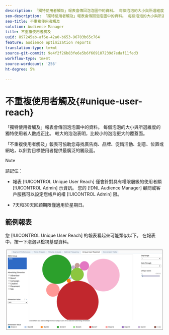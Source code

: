 ```yaml
---
description: 「獨特使用者觸及」報表會傳回泡泡圖中的資料。 每個泡泡的大小與所選維度的獨特使用者人數成正比。 較大的泡泡表明，比較小的泡泡更大的覆蓋面。 「不重複使用者觸及」報表可協助您尋找廣告商、品牌、促銷活動、創意、位置或網站，以針對目標使用者提供最廣泛的觸及面。
seo-description: 「獨特使用者觸及」報表會傳回泡泡圖中的資料。 每個泡泡的大小與所選維度的獨特使用者人數成正比。 較大的泡泡表明，比較小的泡泡更大的覆蓋面。 「不重複使用者觸及」報表可協助您尋找廣告商、品牌、促銷活動、創意、位置或網站，以針對目標使用者提供最廣泛的觸及面。
seo-title: 不重複使用者觸及
solution: Audience Manager
title: 不重複使用者觸及
uuid: 897245ab-af6e-42a0-b653-96703b65c764
feature: audience optimization reports
translation-type: tm+mt
source-git-commit: 9e4f2f26b83fe6e5b6f669107239d7edaf11fed3
workflow-type: tm+mt
source-wordcount: '256'
ht-degree: 5%

---
```



# 不重複使用者觸及{#unique-user-reach}

「獨特使用者觸及」報表會傳回泡泡圖中的資料。 每個泡泡的大小與所選維度的獨特使用者人數成正比。 較大的泡泡表明，比較小的泡泡更大的覆蓋面。

「不重複使用者觸及」報表可協助您尋找廣告商、品牌、促銷活動、創意、位置或網站，以針對目標使用者提供最廣泛的觸及面。

>[!NOTE]
>
>請記住：
>
>* 報表 [!UICONTROL Unique User Reach] 僅會針對具有權限層級的使用者顯 [!UICONTROL Admin] 示資訊。 您的 [!DNL Audience Manager] 顧問或客戶服務可以設定您帳戶的權 [!UICONTROL Admin] 限。
   >
   >
* 7天和30天回顧期限僅適用於星期日。


## 範例報表

您 [!UICONTROL Unique User Reach] 的報表看起來可能類似以下。 在報表中，按一下泡泡以檢視基礎資料。

![](assets/unique-user-reach.png)
